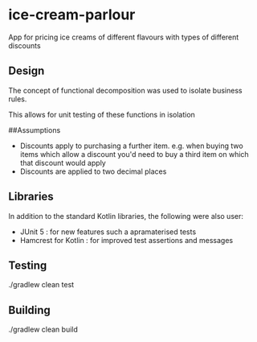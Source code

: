 # ice-cream-parlour
App for pricing ice creams of different flavours with types of different discounts

## Design
The concept of functional decomposition was used to isolate business rules. 

This allows for unit testing of these functions in isolation

##Assumptions

 - Discounts apply to purchasing a further item. e.g. when buying two items which allow a discount you'd need to buy a third item on which that discount would apply
 - Discounts are applied to two decimal places


## Libraries
In addition to the standard Kotlin libraries, the following were also user:

 - JUnit 5 : for new features such a apramaterised tests
 - Hamcrest for Kotlin : for improved test assertions and messages

## Testing
./gradlew clean test

## Building
./gradlew clean build



